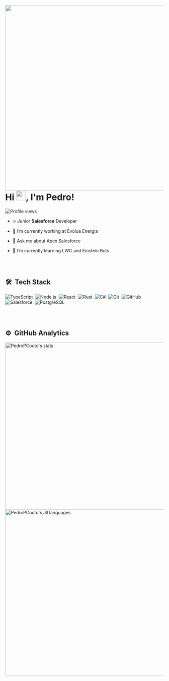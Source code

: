 <img align="right" height="590em" src="https://raw.githubusercontent.com/gist/PedroPCouto/5b81a3c31b049ed64625bbdb519b3873/raw/ebd0ed2a4e94cde57eaebc8c6202fd494eb4628d/profilecard.svg"/>
<h1 align="left">Hi <img src="https://raw.githubusercontent.com/kaueMarques/kaueMarques/master/hi.gif" height="30px">, I'm Pedro!</h1>
<p align="left"> <img src="https://komarev.com/ghpvc/?username=PedroPCouto&color=yellow" alt="Profile views" /> </p>

- 🔥 Junior <b>Salesforce</b> Developer 

- 🔭 I’m currently working at Evolua Energia

- 💬 Ask me about Apex Salesforce

- 🌱 I’m currently learning LWC and Einstein Bots

<br><br>

## 🛠 &nbsp;Tech Stack

![TypeScript](https://img.shields.io/badge/-TypeScript-05122A?style=flat&logo=typescript)&nbsp;
![Node.js](https://img.shields.io/badge/-Node.js-05122A?style=flat&logo=node.js)&nbsp;
![React](https://img.shields.io/badge/-React-05122A?style=flat&logo=react)&nbsp;
![Rust](https://img.shields.io/badge/-Rust-05122A?style=flat&logo=Rust)&nbsp;
![C#](https://img.shields.io/badge/-CS-05122A?style=flat&logo=Csharp)&nbsp;
![Git](https://img.shields.io/badge/-Git-05122A?style=flat&logo=git)&nbsp;
![GitHub](https://img.shields.io/badge/-GitHub-05122A?style=flat&logo=github)&nbsp;
![Salesforce](https://img.shields.io/badge/-Salesforce-05122A?style=flat&logo=salesforce)&nbsp;
![PostgreSQL](https://img.shields.io/badge/-PostgreSQL-05122A?style=flat&logo=postgresql)&nbsp;

<br><br>

## ⚙️ &nbsp;GitHub Analytics

<p align="left">
<img width="530em" src="https://github-readme-stats.vercel.app/api?username=PedroPCouto&show_icons=true&theme=vision-friendly-dark" alt="PedroPCouto's stats"/>
<img width="530em" src="https://github-readme-stats.vercel.app/api/top-langs/?username=PedroPCouto&layout=compact&theme=vision-friendly-dark" alt="PedroPCouto's all languages"/>
</p>
